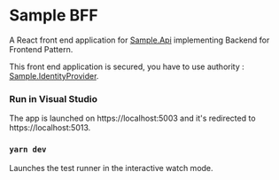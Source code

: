 # Sample BFF

A React front end application for [Sample.Api](https://github.com/kevsofr/Sample.Api) implementing Backend for Frontend Pattern.

This front end application is secured, you have to use authority : [Sample.IdentityProvider](https://github.com/kevsofr/Sample.IdentityProvider).

### Run in Visual Studio
The app is launched on https://localhost:5003 and it's redirected to https://localhost:5013.
 
### `yarn dev`

Launches the test runner in the interactive watch mode.

